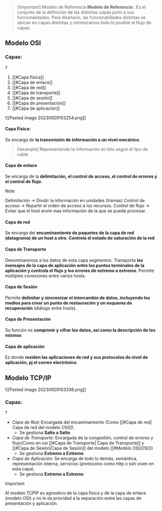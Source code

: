 
> [!important] Modelo de Referencia
> **Modelo de Referencia**:: Es el conjunto de la definición de las distintas capas junto a sus funcionalidades. Para diseñarlo, las funcionalidades distintas se ubican en capas distintas y minimizamos todo lo posible el flujo de capas.


## Modelo OSI
### Capas:
?
 1. [[#Capa física]]
 2. [[#Capa de enlace]]
 3. [[#Capa de red]]
 4. [[#Capa de transporte]]
 5. [[#Capa de sesión]]
 6. [[#Capa de presentación]]
 7. [[#Capa de aplicación]] <!--SR:!2024-02-19,24,270-->

![[Pasted image 20230929103254.png]]
#### Capa Física:
Se encarga de **la transmisión de información a un nivel mecánico**.
> [!example]
> Representando la información en bits segun el tipo de cable
#### Capa de enlace
Se encarga de la **delimitación, el control de acceso, el control de errores y el control de flujo**.
> [!note]
> Delimitación -> Dividir la información en unidades (tramas)
> Control de acceso -> Repartir el orden de acceso a los recursos.
> Control de flujo -> Evitar que el host envíe mas información de la que se puede procesar.
#### Capa de red
Se encarga del **encaminamiento de paquetes de la capa de red (datagrama) de un host a otro. Controla el estado de saturación de la red**
#### Capa de Transporte
Denominaremos a los datos de esta capa *segmentos*.
Transporta **los mensajes de la capa de aplicación entre los puntos terminales de la aplicación y controla el flujo y los errores de extremo a extremo**.
Permite múltiples conexiones entre varios hosts.
#### Capa de Sesión
Permite **delimitar y sincronizar el intercambio de datos, incluyendo los medios para crear un punto de restauración y un esquema de recuperación** (diálogo entre hosts).
#### Capa de Presentación
Su función es **comprimir y cifrar los datos, así como la descripción de los mismos**
#### Capa de aplicación
Es donde **residen las aplicaciones de red y sus protocolos de nivel de aplicación, pj el correo electrónico**. <!--SR:!2024-03-10,44,290!2024-02-28,33,270!2024-01-31,5,210!2024-02-14,19,250!2024-02-25,30,270!2024-01-28,2,190!2024-03-14,48,290-->


## Modelo TCP/IP

![[Pasted image 20230929103338.png]]

### Capas:
?
- *Capa de Red*: Encargada del encaminamiento (Como [[#Capa de red| Capa de red del modelo OSI]]).
	- Se gestiona **Salto a Salto**
- *Capa de Transporte*: Encargada de la congestión, control de errores y flujo(Como en osi [[#Capa de Transporte| Capa de Transporte]] y [[#Capa de Sesión|Capa de Sesión]] del modelo [[#Modelo OSI|OSI]])
	- Se gestiona **Extremo a Extremo**
- *Capa de Aplicación*: Se encarga de todo lo demás, semántica, representación interna, servicios (protocolos como http o ssh viven en esta capa).
	- Se gestiona **Extremo a Extremo**
> [!important]
> Al modelo TCPIP es agnostico de la capa física y de la capa de enlace (modelo OSI) y no le da prioridad a la separación entre las capas de presentación y aplicación.
<!--SR:!2024-03-03,37,250-->

